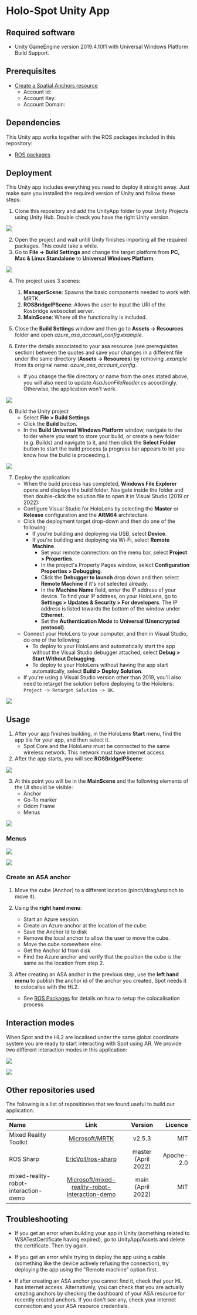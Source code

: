 # Holo-Spot Unity App

## Required software 

* Unity GameEngine version 2019.4.10f1 with Universal Windows Platform Build Support.

## Prerequisites

* [Create a Spatial Anchors resource](https://docs.microsoft.com/en-us/azure/spatial-anchors/quickstarts/get-started-unity-hololens?tabs=azure-portal#create-a-spatial-anchors-resource)
    * Account Id:
    * Account Key:
    * Account Domain:

## Dependencies

This Unity app works together with the ROS packages included in this repository:

* [ROS packages](../ROSPackages/README.md)

## Deployment

This Unity app includes everything you need to deploy it straight away. Just make sure you installed the required version of Unity and follow these steps:

1. Clone this repository and add the UnityApp folder to your Unity Projects using Unity Hub. Double check you have the right Unity version.

![](../media/step1.JPG)

2. Open the project and wait untill Unity finishes importing all the required packages. This could take a while.
3. Go to **File -> Build Settings** and change the target platform from **PC, Mac & Linux Standalone** to **Universal Windows Platform**.

![](../media/step3.JPG)

4. The project uses 3 scenes:

    1. **ManagerScene**: Spawns the basic components needed to work with MRTK.
    2. **ROSBridgeIPScene**: Allows the user to input the URI of the Rosbridge websocket server.
    3. **MainScene**: Where all the functionality is included.

4. Close the **Build Settings** window and then go to **Assets -> Resources** folder and open *azure_asa_account_config.example*.
5. Enter the details associated to your asa resource (see prerequisites section) between the quotes and save your changes in a different file under the same directory (**Assets -> Resources**) by removing *.example* from its original name: *azure_asa_account_config*.
    * If you change the file directory or name from the ones stated above, you will also need to update *AsaJsonFileReader.cs* accordingly. Otherwise, the application won't work.

![](../media/step5.JPG)

6. Build the Unity project
    * Select **File > Build Settings**
    * Click the **Build** button.
    * In the **Build Universal Windows Platform** window, navigate to the folder where you want to store your build, or create a new folder (e.g. Builds) and navigate to it, and then click the **Select Folder** button to start the build process (a progress bar appears to let you know how the build is proceeding.).

![](../media/step6.JPG)

7. Deploy the application:
    * When the build process has completed, **Windows File Explorer** opens and displays the build folder. Navigate inside the folder and then double-click the solution file to open it in Visual Studio (2019 or 2022):
    * Configure Visual Studio for HoloLens by selecting the **Master** or **Release** configuration and the **ARM64** architecture.
    * Click the deployment target drop-down and then do one of the following:
        * If you're building and deploying via USB, select **Device**.
        * If you're building and deploying via Wi-Fi, select **Remote Machine**.
            * Set your remote connection: on the menu bar, select **Project > Properties**.
            * In the project's Property Pages window, select **Configuration Properties > Debugging**.
            * Click the **Debugger to launch** drop down and then select **Remote Machine** if it's not selected already.
            * In the **Machine Name** field, enter the IP address of your device. To find your IP address, on your HoloLens, go to **Settings > Updates & Security > For developers**. The IP address is listed towards the bottom of the window under **Ethernet**.
            * Set the **Authentication Mode** to **Universal (Unencrypted protocol)**.
    * Connect your HoloLens to your computer, and then in Visual Studio, do one of the following:
        * To deploy to your HoloLens and automatically start the app without the Visual Studio debugger attached, select **Debug > Start Without Debugging**.
        * To deploy to your HoloLens without having the app start automatically, select **Build > Deploy Solution**.
    * If you're using a Visual Studio version other than 2019, you'll also need to retarget the solution before deploying to the Hololens: `Project -> Retarget Solution -> OK`.

![](../media/step7.JPG)

## Usage

1. After your app finishes building, in the HoloLens **Start** menu, find the app tile for your app, and then select it.
    * Spot Core and the HoloLens must be connected to the same wireless network. This network must have internet access.
2. After the app starts, you will see **ROSBridgeIPScene**:

![](../media/ROSBridgeIPScene.png)

3. At this point you will be in the **MainScene** and the following elements of the UI should be visible:
    * Anchor
    * Go-To marker 
    * Odom Frame
    * Menus

![](../media/Visible%20Objects.png)

### Menus

![](../media/Right%20Hand%20Menu.png)

![](../media/Left%20Hand%20Menu.png)

### Create an ASA anchor

1. Move the cube (Anchor) to a different location (pinch/drag/unpinch to move it).
2. Using the **right hand menu**:
    * Start an Azure session.
    * Create an Azure anchor at the location of the cube.
    * Save the Anchor Id to disk
    * Remove the local anchor to allow the user to move the cube.
    * Move the cube somewhere else.
    * Get the Anchor Id from disk
    * Find the Azure anchor and verify that the position the cube is the same as the location from step 2.

3. After creating an ASA anchor in the previous step, use the **left hand menu** to publish the anchor id of the anchor you created, Spot needs it to colocalise with the HL2.
    * See [ROS Packages](../ROSPackages/README.md) for details on how to setup the colocalisation process.

## Interaction modes

When Spot and the HL2 are localised under the same global coordinate system you are ready to start interacting with Spot using AR. We provide two different interaction modes in this application:

![](../media/goto.gif)

![](../media/follow.gif)

## Other repositories used

The following is a list of repositiories that we found useful to build our application:

|Name     | Link     | Version    | Licence     |
| :------------- | :----------: | :----------: | ---------: |
| Mixed Reality Toolkit | [Microsoft/MRTK](https://github.com/microsoft/MixedRealityToolkit-Unity/releases/tag/v2.5.3) | v2.5.3 | MIT |
| ROS Sharp | [EricVoll/ros-sharp](https://github.com/EricVoll/ros-sharp) | master (April 2022) | Apache-2.0| 
| mixed-reality-robot-interaction-demo |  [Microsoft/mixed-reality-robot-interaction-demo](https://github.com/microsoft/mixed-reality-robot-interaction-demo) | main (April 2022) | MIT |

## Troubleshooting

* If you get an error when building your app in Unity (something related to WSATestCertificate having expired), go to UnityApp/Assets and delete the certificate. Then try again.

* If you get an error while trying to deploy the app using a cable (something like the device actively refusing the connection), try deploying the app using the "Remote machine" option first.

* If after creating an ASA anchor you cannot find it, check that your HL has internet access. Alternatively, you can check that you are actually creating anchors by checking the dashboard of your ASA resource for recently created anchors. If you don't see any, check your internet connection and your ASA resource credentials.